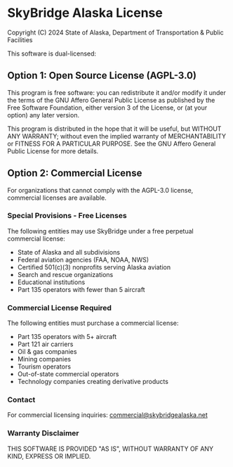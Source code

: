 # SkyBridge Alaska License

Copyright (C) 2024 State of Alaska, Department of Transportation & Public Facilities

This software is dual-licensed:

## Option 1: Open Source License (AGPL-3.0)
This program is free software: you can redistribute it and/or modify it under the terms of the GNU Affero General Public License as published by the Free Software Foundation, either version 3 of the License, or (at your option) any later version.

This program is distributed in the hope that it will be useful, but WITHOUT ANY WARRANTY; without even the implied warranty of MERCHANTABILITY or FITNESS FOR A PARTICULAR PURPOSE. See the GNU Affero General Public License for more details.

## Option 2: Commercial License
For organizations that cannot comply with the AGPL-3.0 license, commercial licenses are available.

### Special Provisions - Free Licenses
The following entities may use SkyBridge under a free perpetual commercial license:
- State of Alaska and all subdivisions
- Federal aviation agencies (FAA, NOAA, NWS)
- Certified 501(c)(3) nonprofits serving Alaska aviation
- Search and rescue organizations
- Educational institutions
- Part 135 operators with fewer than 5 aircraft

### Commercial License Required
The following entities must purchase a commercial license:
- Part 135 operators with 5+ aircraft
- Part 121 air carriers
- Oil & gas companies
- Mining companies
- Tourism operators
- Out-of-state commercial operators
- Technology companies creating derivative products

### Contact
For commercial licensing inquiries: commercial@skybridgealaska.net

### Warranty Disclaimer
THIS SOFTWARE IS PROVIDED "AS IS", WITHOUT WARRANTY OF ANY KIND, EXPRESS OR IMPLIED.
